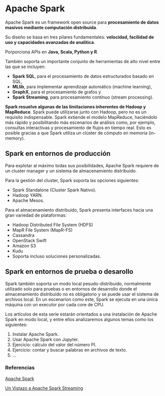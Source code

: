 # Apache Spark

Apache Spark es un framework open source para **procesamiento de datos masivos mediante computación distribuida**.

Su diseño se basa en tres pilares fundamentales: **velocidad, facilidad de uso y capacidades avanzadas de analítica**.

Porporciona APIs en **Java, Scala, Python y R**.

También soporta un importante conjunto de herramientas de alto nivel entre las que se incluyen:
- **Spark SQL**, para el procesamiento de datos estructurados basado en SQL,
- **MLlib**, para implementar aprendizaje automático (machine learning), 
- **GraphX**, para el procesamiento de grafos y
- **Spark Streaming**, para procesamiento continuo (stream processing).

**Spark resuelve algunas de las limitaciones inherentes de Hadoop y MapReduce**. Spark puede utilizarse junto con Hadoop, pero no es un requisito indispensable. Spark extiende el modelo MapReduce, haciéndolo más rápido y posibilitando más escenarios de análisis como, por ejemplo, consultas interactivas y procesamiento de flujos en tiempo real. Esto es posible gracias a que Spark utiliza un clúster de cómputo en memoria (in-memory).

## Spark en entornos de producción

Para explotar al máximo todas sus posibilidades, Apache Spark requiere de un cluster manager y un sistema de almacenamiento distribuido.

Para la gestión del cluster, Spark soporta las opciones siguientes:
- Spark Standalone (Cluster Spark Nativo).
- Hadoop YARN.
- Apache Mesos.

Para el almacenamiento distribuido, Spark presenta interfaces hacia una gran variedad de plataformas:
- Hadoop Distributed File System (HDFS)
- MapR File System (MapR-FS)
- Cassandra
- OpenStack Swift
- Amazon S3
- Kudu
- Soporta incluso soluciones personalizadas.

## Spark en entornos de prueba o desarollo

Spark también soporta un modo local pesudo-distribuido, normalmente utilizado solo para pruebas o en entornos de desarrollo donde el almacenamiento distribuido no es obligatorio y se puede usar el sistema de archivos local. En un escenarion como este, Spark se ejecuta en una única máquina con un executor por cada core de CPU.

Los artículos de esta serie estarán orientados a una instalación de Apache Spark en modo local, y entre ellos analizaremos algunos temas como los siguientes:

1. Instalar Apache Spark.
2. Usar Apache Spark con Jupyter.
3. Ejercicio: cálculo del valor del número PI.
4. Ejercicio: contar y buscar palabras en archivos de texto. 
5. ...

### Referencias

[Apache Spark](https://es.wikipedia.org/wiki/Apache_Spark)

[Un Vistazo a Apache Spark Streaming](https://sg.com.mx/revista/50/un-vistazo-apache-spark-streaming)
